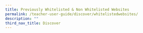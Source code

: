 ```yaml
---
title: Previously Whitelisted & Non Whitelisted Websites
permalink: /teacher-user-guide/discover/whitelistedwebsites/
description: ""
third_nav_title: Discover
---
```

